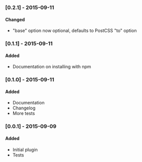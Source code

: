 ### [0.2.1] - 2015-09-11
#### Changed
- "base" option now optional, defaults to PostCSS "to" option

### [0.1.1] - 2015-09-11
#### Added
- Documentation on installing with npm

### [0.1.0] - 2015-09-11
#### Added
- Documentation
- Changelog
- More tests

### [0.0.1] - 2015-09-09
#### Added
- Initial plugin
- Tests
